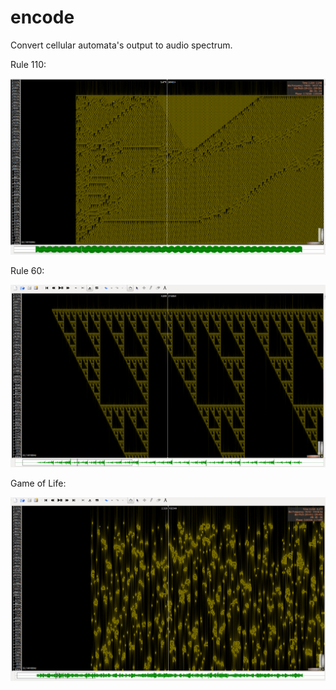 encode
======

Convert cellular automata's output to audio spectrum.

Rule 110:

![alt ca-110-spec.png](https://github.com/alexadam/encode/blob/master/ca-110-spec.png?raw=true "ca-110-spec.png")

Rule 60:

![alt ca-60-spec.png](https://github.com/alexadam/encode/blob/master/ca-60-spec.png?raw=true "ca-60-spec.png")

Game of Life:

![alt gol-spec.png](https://github.com/alexadam/encode/blob/master/gol-spec.png?raw=true "gol-spec.png")
